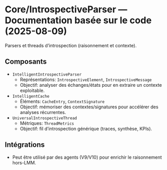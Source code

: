 # Core/IntrospectiveParser — Documentation basée sur le code (2025-08-09)

Parsers et threads d’introspection (raisonnement et contexte).

## Composants
- `IntelligentIntrospectiveParser`
  - Représentations: `IntrospectiveElement`, `IntrospectiveMessage`
  - Objectif: analyser des échanges/états pour en extraire un contexte exploitable.
- `IntelligentCache`
  - Éléments: `CacheEntry`, `ContextSignature`
  - Objectif: mémoriser des contextes/signatures pour accélérer des analyses récurrentes.
- `UniversalIntrospectiveThread`
  - Métriques: `ThreadMetrics`
  - Objectif: fil d’introspection générique (traces, synthèse, KPIs).

## Intégrations
- Peut être utilisé par des agents (V9/V10) pour enrichir le raisonnement hors-LMM.
